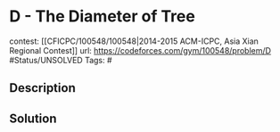 # D - The Diameter of Tree

contest: [[CFICPC/100548/100548|2014-2015 ACM-ICPC, Asia Xian Regional Contest]]
url: https://codeforces.com/gym/100548/problem/D
#Status/UNSOLVED
Tags: #

## Description

## Solution

